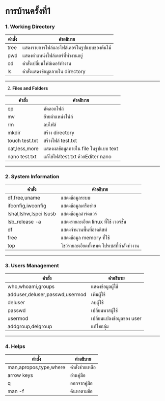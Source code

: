 # การบ้านครั้งที่1

### 1. **Working Directory**

|คำสั่ง|คําอธิบาย|
|--|--|
|tree|แสดงรายการไฟล์และโฟล์เดอร์ในรูปแบบของต้นไม้|
|pwd|แสดงตำแหน่งโฟล์เดอร์ที่ทำงานอยู่|
|cd|คำสั่งเปลี่ยนโฟล์เดอร์ทำงาน|
|ls|คำสั่งแสดงข้อมูลภายใน directory|
***********************************************************
 2. **Files and Folders**
 
|คำสั่ง|คําอธิบาย|
|--|--|
|cp|คัดลอกไฟล์|
|mv|ย้ายตำเเหน่งไฟล์|
|rm|ลบไฟล์|
|mkdir|สร้าง directory|
|touch test.txt|สร้างไฟล์ test.txt|
|cat,less,more|แสดงผลข้อมูลภายใน file ในรูปแบบ text|
|nano test.txt|แก้ไขไฟล์test.txt ด้วยEditer nano|
***********************************************************
### 2. **System Information**

|คำสั่ง|คําอธิบาย|
|--|--|
|df,free,uname|แสดงข้อมูลระบบ|
|ifconfig,iwconfig |แสดงข้อมูลเครือข่าย|
|lshal,lshw,lspci   lsusb|แสดงข้อมูลฮาร์ดแวร์|
|lsb_release -a|แสดงรายละเอียด linux ที่ใช้ เวอร์ชั่น|
|df|แสดงจำนวนพื้นที่ฮาดดิสท์|
|free|แสดงข้อมูล memory ที่ใช้|
|top|โชว์รายละเอียดทั้งหมด โปรเซสที่กำลังทำงาน|
***********************************************************
### 3. **Users Management**

|คำสั่ง|คําอธิบาย|
|--|--|
|who,whoami,groups |แสดงข้อมูลผู้ใช้|
|adduser,deluser,passwd,usermod|เพิ่มผู้ใช้|
|deluser|ลบผู้ใช้|
|passwd|เปลี่ยนพาสผู้ใช้|
|usermod|เปลี่ยนแปลงข้อมูลของ user|
|addgroup,delgroup|แก้ไขกลุ่ม|
***********************************************************
### 4. **Helps**

|คำสั่ง|คําอธิบาย|
|--|--|
|man,apropos,type,where|คำสั่งช่วยเหลือ|
|arrow keys|อ่านคู่มือ|
|q|ออกจากคู่มือ|
|man -f|ค้นหาตามชื่อ|



